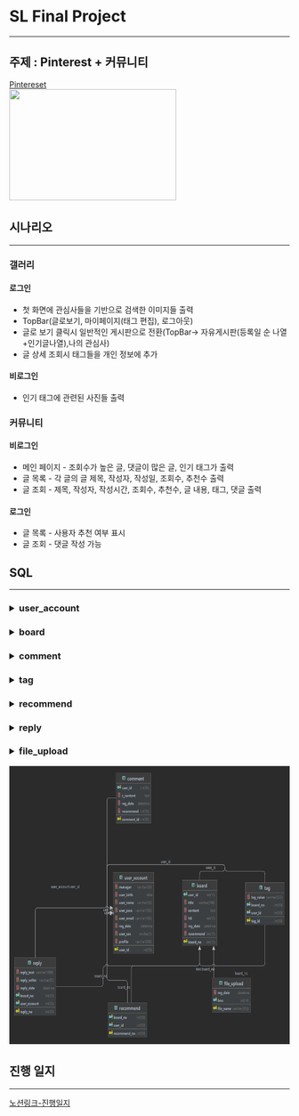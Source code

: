 # SL Final Project

<hr/>

## 주제 : Pinterest + 커뮤니티
[Pintereset](https://www.pinterest.co.kr/)</br>
<img src="http://www.combridges.com/wp-content/uploads/2012/02/Pinterest.jpg" width="300px" height="200px">
## 시나리오 
<hr/>

### 갤러리
#### 로그인
- 첫 화면에 관심사들을 기반으로 검색한 이미지들 출력
- TopBar(글로보기, 마이페이지(태그 편집), 로그아웃)
- 글로 보기 클릭시 일반적인 게시판으로 전환(TopBar-> 자유게시판(등록일 순 나열+인기글나열),나의 관심사)
- 글 상세 조회시 태그들을 개인 정보에 추가
#### 비로그인
- 인기 태그에 관련된 사진들 출력
### 커뮤니티
#### 비로그인
- 메인 페이지 - 조회수가 높은 글, 댓글이 많은 글, 인기 태그가 출력 
- 글 목록 - 각 글의 글 제목, 작성자, 작성일, 조회수, 추천수 출력
- 글 조회 - 제목, 작성자, 작성시간, 조회수, 추천수, 글 내용, 태그, 댓글 출력
#### 로그인
- 글 목록 - 사용자 추천 여부 표시
- 글 조회 - 댓글 작성 가능

## SQL
<hr/>
<h3>
<details>
<summary>user_account</summary>
<div markdown="1">
 <table>
    <th>칼럼</th>
    <th>TYPE</th>
    <tr>
        <td>user_id</td>
        <td>INT(10) AUTO_INCREMENT </br>PrimaryKey</td>
    </tr>
    <tr>
        <td>manager</td>
        <td>VARCHAR(50) </br>NOT NULL</td>
    </tr>
    <tr>
        <td>reg_date</td>
        <td>DATETIME DEFAULT current_timestamp</td>
    </tr>
    <tr>
        <td>user_birth</td>
        <td>DATE</td>
    </tr>
    <tr>
        <td>user_name</td>
        <td>VARCHAR(50) NOT NULL </td>
    </tr>
    <tr>
        <td>user_pass</td>
        <td>VARCHAR(150) NOT NULL</td>
    </tr>
    <tr>
        <td>user_email</td>
        <td>VARCHAR(100) NOT NULL</td>
    </tr>
    <tr>
        <td>user_sex</td>
        <td>VARCHAR(1) NOT NULL</td>
    </tr>
   <tr>
        <td>profile</td>
        <td>VARCHAR(300)</td>
    </tr>
</table>
</div>
</details>
</h3>
<h3>
<details>
<summary>board</summary>
<div markdown="1">
 <table>
    <th>칼럼</th>
    <th>TYPE</th>
    <th>FK</th>
    <tr>
        <td>board_no</td>
        <td>INT(10) AUTO_INCREMENT </br>PRIMARY KEY </td>
    </tr>
    <tr>
        <td>user_id</td>
        <td>INT(10) NOT NULL</td>
        <td>user_account (user_id)</td>
    </tr>
    <tr>
        <td>title</td>
        <td>VARCHAR(100) NOT NULL</td>
    </tr>
    <tr>
        <td>content</td>
        <td>TEXT</td>
    </tr>
    <tr>
        <td>hit</td>
        <td>INT(10) DEFAULT 0</td>
    </tr>
    <tr>
        <td>reg_date</td>
        <td>DATETIME DEFAULT current_timestamp</td>
    </tr>
    <tr>
        <td>recommend</td>
        <td>INT(10) DEFAULT 0</td>
    </tr>
</table>
</div>
</details>
</h3>
<h3>
<details>
<summary>comment</summary>
<div markdown="1">
 <table>
    <th>칼럼</th>
    <th>TYPE</th>
    <th>FK</th>
    <tr>
        <td>comment_id</td>
        <td>PrimaryKey INT(10)</br> AUTO INCREMENT</td>
    </tr>
    <tr>
        <td>user_id</td>
        <td>INT(10) NOT NULL</td>
        <td>user_account(user_id)</td>
    </tr>
    <tr>
        <td>c_content</td>
        <td>TEXT</td>
    </tr>
    <tr>
        <td>reg_date</td>
        <td>DATETIME DEFAULT current_timestamp</td>
    </tr>
    <tr>
        <td>recommend</td>
        <td>INT(10) DEFAULT 0</td>
    </tr>

</table>
</div>
</details>
</h3>
<h3>
<details>
<summary>tag</summary>
<div markdown="1">
 <table>
    <th>칼럼</th>
    <th>TYPE</th>
    <th>FK</th>
    <tr>
        <td>tag_id</td>
        <td>INT(10) PRIMARY KEY</td>
    </tr>
    <tr>
        <td>tag_value</td>
        <td>VARCHAR(300)</td>
    </tr>
    <tr>
        <td>board_no</td>
        <td>int(10)</td>
        <td>board(board_no)</td>
    </tr>
    <tr>
        <td>user_id</td>
        <td>int(10)</td>
        <td>user_account(user_id)</td>
    </tr>
</table>
</div>
</details>
</h3>
<h3>
<details>
<summary>recommend</summary>
<div markdown="1">
 <table>
    <th>칼럼</th>
    <th>TYPE</th>
    <th>FK</th>
    <tr>
        <td>recommend_no</td>
        <td>INT(10) <br>auto increment <br>PRIMARY KEY</td>
    </tr>
    <tr>
        <td>board_no</td>
        <td>int(10)</td>
        <td>board(board_no)</td>
    </tr>
    <tr>
        <td>user_id</td>
        <td>int(10)</td>
        <td>user_account(user_id)</td>
    </tr>
</table>
</div>
</details>
</h3>
<h3>
<details>
<summary>reply</summary>
<div markdown="1">
 <table>
    <th>칼럼</th>
    <th>TYPE</th>
    <th>FK</th>
    <tr>
        <td>reply_no</td>
        <td>INT(10) autoincrement PRIMARY KEY</td>
    </tr>
    <tr>
        <td>reply_text</td>
        <td>VARCHAR(1000)</td>
    </tr>
    <tr>
        <td>reply_writer</td>
        <td>VARCHAR(50)</td>
    </tr>
    <tr>
        <td>reply_date</td>
        <td>DATETIME DEFAULT current_timestamp</td>
    </tr>
    <tr>
        <td>board_no</td>
        <td>int(10)</td>
        <td>board(board_no)</td>
    </tr>
    <tr>
        <td>user_account</td>
        <td>int(10)</td>
        <td>user_account(user_id)</td>
    </tr>
</table>
</div>
</details>
</h3>
<h3>
<details>
<summary>file_upload</summary>
<div markdown="1">
 <table>
    <th>칼럼</th>
    <th>TYPE</th>
    <th>FK</th>
    <tr>
        <td>file_name</td>
        <td>VARCHAR(150) <br>PRIMARY KEY</td>
    </tr>
    <tr>
        <td>reg_date</td>
        <td>DATETIME DEFAULT current_timestamp</td>
    </tr>
    <tr>
        <td>bno</td>
        <td>int(10)</td>
        <td>board(board_no)</td>
    </tr>
</table>
</div>
</details>
</h3>
<img src="./src/main/resources/static/finaldb.png" height="500px">

## 진행 일지
<hr/>

[노션링크-진행일지](https://www.notion.so/dltmdcs98/SL_Final_Project-Commurest-50772fbd4e954a5882f64bc94cf84bd0)




